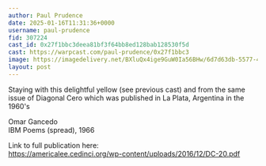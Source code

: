 ```yaml
---
author: Paul Prudence
date: 2025-01-16T11:31:36+0000
username: paul-prudence
fid: 307224
cast_id: 0x27f1bbc3deea81bf3f64bb8ed128bab128530f5d
cast: https://warpcast.com/paul-prudence/0x27f1bbc3
image: https://imagedelivery.net/BXluQx4ige9GuW0Ia56BHw/6d7d63db-5577-45e2-a4eb-e6e51ff04000/original
layout: post
---
```

Staying with this delightful yellow (see previous cast) and from the same issue of Diagonal Cero which was published in La Plata, Argentina in the 1960's   
  
Omar Gancedo   
IBM Poems (spread), 1966  
  
Link to full publication here:  
https://americalee.cedinci.org/wp-content/uploads/2016/12/DC-20.pdf  

<img src='https://imagedelivery.net/BXluQx4ige9GuW0Ia56BHw/6d7d63db-5577-45e2-a4eb-e6e51ff04000/original' alt='' referrerpolicy='no-referrer'/>
<img src='https://imagedelivery.net/BXluQx4ige9GuW0Ia56BHw/20490a02-cf9e-43de-22c6-5d1f51003900/original' alt='' referrerpolicy='no-referrer'/>